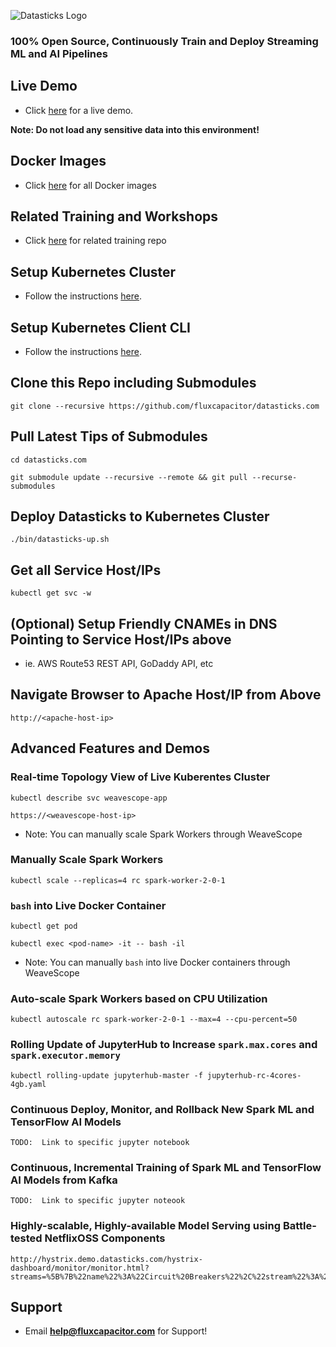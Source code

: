 ![Datasticks Logo](https://s3-us-west-2.amazonaws.com/advancedspark.com/img/datasticks-logo.png)

### 100% Open Source, Continuously Train and Deploy Streaming ML and AI Pipelines

## Live Demo
* Click [here](http://demo.datasticks.com) for a live demo.  

**Note:  Do not load any sensitive data into this environment!**

## Docker Images
* Click [here](https://hub.docker.com/u/fluxcapacitor) for all Docker images

## Related Training and Workshops
* Click [here](https://github.com/fluxcapacitor/pipeline) for related training repo

## Setup Kubernetes Cluster
* Follow the instructions [here](https://github.com/fluxcapacitor/kubernetes.ml#setup-a-new-kubernetes-cluster).

## Setup Kubernetes Client CLI
* Follow the instructions [here](https://github.com/fluxcapacitor/kubernetes.ml#install-kubernetes-client).

## Clone this Repo including Submodules
```
git clone --recursive https://github.com/fluxcapacitor/datasticks.com
```

## Pull Latest Tips of Submodules
```
cd datasticks.com

git submodule update --recursive --remote && git pull --recurse-submodules
```

## Deploy Datasticks to Kubernetes Cluster
```
./bin/datasticks-up.sh
```

## Get all Service Host/IPs
```
kubectl get svc -w
```

## (Optional) Setup Friendly CNAMEs in DNS Pointing to Service Host/IPs above
* ie. AWS Route53 REST API, GoDaddy API, etc

## Navigate Browser to Apache Host/IP from Above
```
http://<apache-host-ip>
```

## Advanced Features and Demos
### Real-time Topology View of Live Kuberentes Cluster
```
kubectl describe svc weavescope-app
```
```
https://<weavescope-host-ip>
```
* Note: You can manually scale Spark Workers through WeaveScope

### Manually Scale Spark Workers
```
kubectl scale --replicas=4 rc spark-worker-2-0-1
```

### `bash` into Live Docker Container
```
kubectl get pod
```
```
kubectl exec <pod-name> -it -- bash -il
```
* Note: You can manually `bash` into live Docker containers through WeaveScope


### Auto-scale Spark Workers based on CPU Utilization
```
kubectl autoscale rc spark-worker-2-0-1 --max=4 --cpu-percent=50
```

### Rolling Update of JupyterHub to Increase `spark.max.cores` and `spark.executor.memory`
```
kubectl rolling-update jupyterhub-master -f jupyterhub-rc-4cores-4gb.yaml
```

### Continuous Deploy, Monitor, and Rollback New Spark ML and TensorFlow AI Models 
```
TODO:  Link to specific jupyter notebook
```

### Continuous, Incremental Training of Spark ML and TensorFlow AI Models from Kafka
```
TODO:  Link to specific jupyter noteook
```

### Highly-scalable, Highly-available Model Serving using Battle-tested NetflixOSS Components
```
http://hystrix.demo.datasticks.com/hystrix-dashboard/monitor/monitor.html?streams=%5B%7B%22name%22%3A%22Circuit%20Breakers%22%2C%22stream%22%3A%22turbine.demo.datasticks.com%2Fturbine.stream%22%2C%22auth%22%3A%22%22%2C%22delay%22%3A%22%22%7D%5D
```

## Support
* Email **help@fluxcapacitor.com** for Support!
